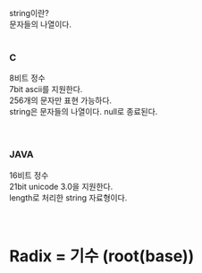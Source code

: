 string이란?<br>
문자들의 나열이다.<br>
<br>
### C
8비트 정수<br>
7bit ascii를 지원한다.<br>
256개의 문자만 표현 가능하다.<br>
string은 문자들의 나열이다. null로 종료된다.<br>
<br>
<br>
### JAVA
16비트 정수<br>
21bit unicode 3.0을 지원한다.<br>
length로 처리한 string 자료형이다.<br>
<br>
<br>
# Radix = 기수 (root(base))



